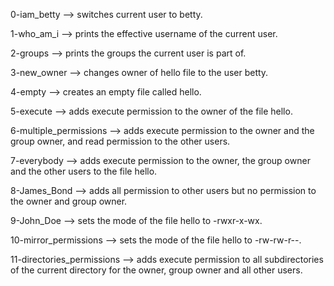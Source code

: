 0-iam_betty --> switches current user to betty.

1-who_am_i --> prints the effective username of the current user.

2-groups --> prints the groups the current user is part of.

3-new_owner --> changes owner of hello file to the user betty.

4-empty --> creates an empty file called hello.

5-execute --> adds execute permission to the owner of the file hello.

6-multiple_permissions --> adds execute permission to the owner and the group owner, and read permission to the other users.

7-everybody --> adds execute permission to the owner, the group owner and the other users to the file hello.

8-James_Bond --> adds all permission to other users but no permission to the owner and group owner.

9-John_Doe --> sets the mode of the file hello to -rwxr-x-wx.

10-mirror_permissions --> sets the mode of the file hello to -rw-rw-r--.

11-directories_permissions --> adds execute permission to all subdirectories of the current directory for the owner, group owner and all other users.
